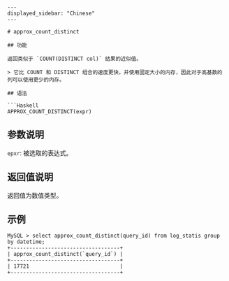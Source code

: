 ```
---
displayed_sidebar: "Chinese"
---

# approx_count_distinct

## 功能

返回类似于 `COUNT(DISTINCT col)` 结果的近似值。

> 它比 COUNT 和 DISTINCT 组合的速度更快，并使用固定大小的内存，因此对于高基数的列可以使用更少的内存。

## 语法

```Haskell
APPROX_COUNT_DISTINCT(expr)
```

## 参数说明

`epxr`: 被选取的表达式。

## 返回值说明

返回值为数值类型。

## 示例

```plain text
MySQL > select approx_count_distinct(query_id) from log_statis group by datetime;
+-----------------------------------+
| approx_count_distinct(`query_id`) |
+-----------------------------------+
| 17721                             |
+-----------------------------------+
```